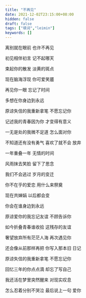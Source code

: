 ```yaml
---
title: "不再见"
date: 2021-12-02T23:15:00+08:00
hidden: false
draft: false
tags: ["填词","leimin"]
keywords: []
---
```


离别就在眼前  也许不再见

初见相伴初言  记不起哪天

束起你的散发  淡黄的斑点

现在脑海浮现  你可爱笑靥

再见你一眼     忘记了时间

多想在你身边到永远

原谅失信的我重新拿笔  不愿忘记你

记述我的青春因为你    才变得有意义

一无是处的我微不足道  怎么面对你

不知道还有没有勇气    喜欢了就不会  放弃

一年重叠一年  无情的时间

风雨抹去笑脸  留下了思念

我们不会逃过  岁月的变迁

你不在乎的爱恋  用什么来祭奠

现在共婵娟    以后都会变

你会在谁身边到永远

原谅爱你的我忘记友谊  不顾告诉你

如今折叠青春谁收拾    这残存的友谊

奢望放弃所有茫茫人海  再次遇见你

还会像从前那样再把    你写入那本旧  日记

原谅失信的我重新拿笔  不愿忘记你

回忆三年的你点点滴    却忘了写自己

我还活在梦里突然醒来  对现实叹息

怎么忍着分别不哭泣    最后说上一句  爱你
